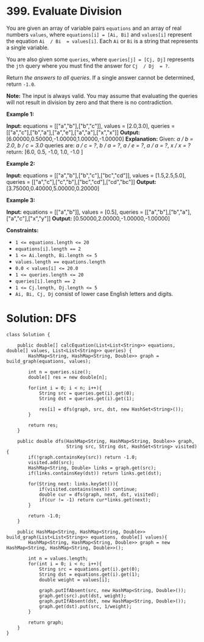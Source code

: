 # 399. Evaluate Division
You are given an array of variable pairs  `equations`  and an array of real numbers  `values`, where  `equations[i] = [Ai, Bi]`  and  `values[i]`  represent the equation  `Ai  / Bi  = values[i]`. Each  `Ai`  or  `Bi`  is a string that represents a single variable.

You are also given some  `queries`, where  `queries[j] = [Cj, Dj]`  represents the  `jth`  query where you must find the answer for  `Cj  / Dj  = ?`.

Return  _the answers to all queries_. If a single answer cannot be determined, return  `-1.0`.

**Note:**  The input is always valid. You may assume that evaluating the queries will not result in division by zero and that there is no contradiction.

**Example 1:**

**Input:** equations = [["a","b"],["b","c"]], values = [2.0,3.0], queries = [["a","c"],["b","a"],["a","e"],["a","a"],["x","x"]]
**Output:** [6.00000,0.50000,-1.00000,1.00000,-1.00000]
**Explanation:** 
Given: _a / b = 2.0_, _b / c = 3.0_
queries are: _a / c = ?_, _b / a = ?_, _a / e = ?_, _a / a = ?_, _x / x = ?_
return: [6.0, 0.5, -1.0, 1.0, -1.0 ]

**Example 2:**

**Input:** equations = [["a","b"],["b","c"],["bc","cd"]], values = [1.5,2.5,5.0], queries = [["a","c"],["c","b"],["bc","cd"],["cd","bc"]]
**Output:** [3.75000,0.40000,5.00000,0.20000]

**Example 3:**

**Input:** equations = [["a","b"]], values = [0.5], queries = [["a","b"],["b","a"],["a","c"],["x","y"]]
**Output:** [0.50000,2.00000,-1.00000,-1.00000]

**Constraints:**

-   `1 <= equations.length <= 20`
-   `equations[i].length == 2`
-   `1 <= Ai.length, Bi.length <= 5`
-   `values.length == equations.length`
-   `0.0 < values[i] <= 20.0`
-   `1 <= queries.length <= 20`
-   `queries[i].length == 2`
-   `1 <= Cj.length, Dj.length <= 5`
-   `Ai, Bi, Cj, Dj`  consist of lower case English letters and digits.

# Solution: DFS
```
class Solution {
    
    public double[] calcEquation(List<List<String>> equations, double[] values, List<List<String>> queries) {
        HashMap<String, HashMap<String, Double>> graph = build_graph(equations, values);
        
        int n = queries.size();
        double[] res = new double[n];
        
        for(int i = 0; i < n; i++){
            String src = queries.get(i).get(0);
            String dst = queries.get(i).get(1);
            
            res[i] = dfs(graph, src, dst, new HashSet<String>());
        }
        
        return res;
    }
    
    public double dfs(HashMap<String, HashMap<String, Double>> graph, 
                      String src, String dst, HashSet<String> visited){
        if(!graph.containsKey(src)) return -1.0;
        visited.add(src);
        HashMap<String, Double> links = graph.get(src);
        if(links.containsKey(dst)) return links.get(dst);
        
        for(String next: links.keySet()){
            if(visited.contains(next)) continue;
            double cur = dfs(graph, next, dst, visited);
            if(cur != -1) return cur*links.get(next);
        }
        
        return -1.0;
    }
    
    public HashMap<String, HashMap<String, Double>> build_graph(List<List<String>> equations, double[] values){
        HashMap<String, HashMap<String, Double>> graph = new HashMap<String, HashMap<String, Double>>();
        
        int n = values.length;
        for(int i = 0; i < n; i++){
            String src = equations.get(i).get(0);
            String dst = equations.get(i).get(1);
            double weight = values[i];
            
            graph.putIfAbsent(src, new HashMap<String, Double>());
            graph.get(src).put(dst, weight);
            graph.putIfAbsent(dst, new HashMap<String, Double>());
            graph.get(dst).put(src, 1/weight);
        }
        
        return graph;
    }
}
```